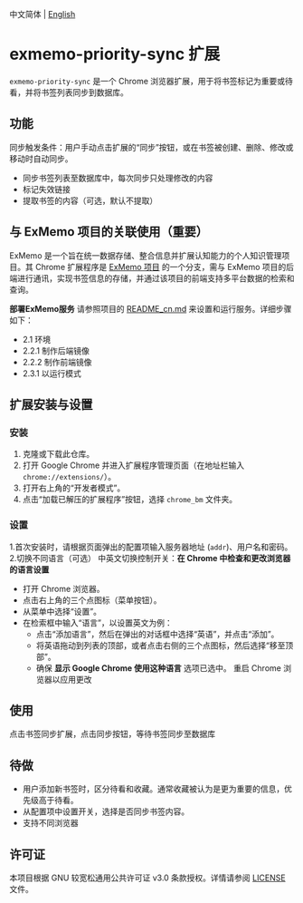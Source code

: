 中文简体 | [English](./README.md)

# exmemo-priority-sync 扩展
`exmemo-priority-sync` 是一个 Chrome 浏览器扩展，用于将书签标记为重要或待看，并将书签列表同步到数据库。

## 功能
同步触发条件：用户手动点击扩展的“同步”按钮，或在书签被创建、删除、修改或移动时自动同步。

- 同步书签列表至数据库中，每次同步只处理修改的内容
- 标记失效链接
- 提取书签的内容（可选，默认不提取）

## 与 ExMemo 项目的关联使用（重要）
ExMemo 是一个旨在统一数据存储、整合信息并扩展认知能力的个人知识管理项目。其 Chrome 扩展程序是 [ExMemo 项目](https://github.com/ExMemo/exmemo.git) 的一个分支，需与 ExMemo 项目的后端进行通讯，实现书签信息的存储，并通过该项目的前端支持多平台数据的检索和查询。

**部署ExMemo服务**
请参照项目的 [README_cn.md](https://github.com/ExMemo/exmemo/blob/master/README_cn.md) 来设置和运行服务。详细步骤如下：
- 2.1 环境
- 2.2.1 制作后端镜像
- 2.2.2 制作前端镜像
- 2.3.1 以运行模式

## 扩展安装与设置

### 安装
1. 克隆或下载此仓库。
2. 打开 Google Chrome 并进入扩展程序管理页面（在地址栏输入 `chrome://extensions/`）。
3. 打开右上角的“开发者模式”。
4. 点击“加载已解压的扩展程序”按钮，选择 `chrome_bm` 文件夹。

### 设置
1.首次安装时，请根据页面弹出的配置项输入服务器地址 (`addr`)、用户名和密码。
2.切换不同语言（可选）
中英文切换控制开关：**在 Chrome 中检查和更改浏览器的语言设置**

- 打开 Chrome 浏览器。
- 点击右上角的三个点图标（菜单按钮）。
- 从菜单中选择“设置”。
- 在检索框中输入“语言”，以设置英文为例：
	- 点击“添加语言”，然后在弹出的对话框中选择“英语”，并点击“添加”。
	- 将英语拖动到列表的顶部，或者点击右侧的三个点图标，然后选择“移至顶部”。
	- 确保 **显示 Google Chrome 使用这种语言** 选项已选中。
重启 Chrome 浏览器以应用更改

## 使用
点击书签同步扩展，点击同步按钮，等待书签同步至数据库

## 待做
- 用户添加新书签时，区分待看和收藏。通常收藏被认为是更为重要的信息，优先级高于待看。
- 从配置项中设置开关，选择是否同步书签内容。
- 支持不同浏览器

## 许可证
本项目根据 GNU 较宽松通用公共许可证 v3.0 条款授权。详情请参阅 [LICENSE](./LICENSE) 文件。